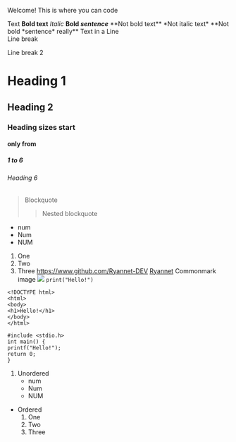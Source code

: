Welcome!
This is where you can code

Text
**Bold text**
*Italic*
**Bold *sentence***
\*\*Not bold text\*\*
\*Not italic text\*
\*\*Not bold \*sentence\* really\*\*
Text in a Line\
Line break

Line break 2
# Heading 1
## Heading 2
### Heading sizes start
#### only from
##### 1 to 6
###### Heading 6
> Blockquote
> > Nested blockquote
* num
* Num
* NUM
1. One
2. Two
3. Three
<https://www.github.com/Ryannet-DEV>
[Ryannet](https://www.github.com/Ryannet-DEV)
Commonmark image
![](https://www.commonmark.org/help/images/favicon.png)
`print("Hello!")`
```
<!DOCTYPE html>
<html>
<body>
<h1>Hello!</h1>
</body>
</html>
```
    #include <stdio.h>
    int main() {
    printf("Hello!");
    return 0;
    }
1. Unordered
   * num
   * Num
   * NUM
* Ordered
  1. One
  2. Two
  3. Three
